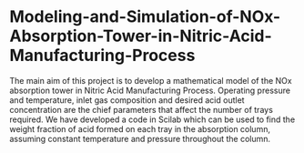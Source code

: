 # Modeling-and-Simulation-of-NOx-Absorption-Tower-in-Nitric-Acid-Manufacturing-Process

The main aim of this project is to develop a mathematical model of the NOx absorption tower in Nitric Acid Manufacturing Process. Operating pressure and temperature, inlet gas composition and desired acid outlet concentration are the chief parameters that affect the number of trays required. We have developed a code in Scilab which can be used to find the weight fraction of acid formed on each tray in the absorption column, assuming constant temperature and pressure throughout the column.
